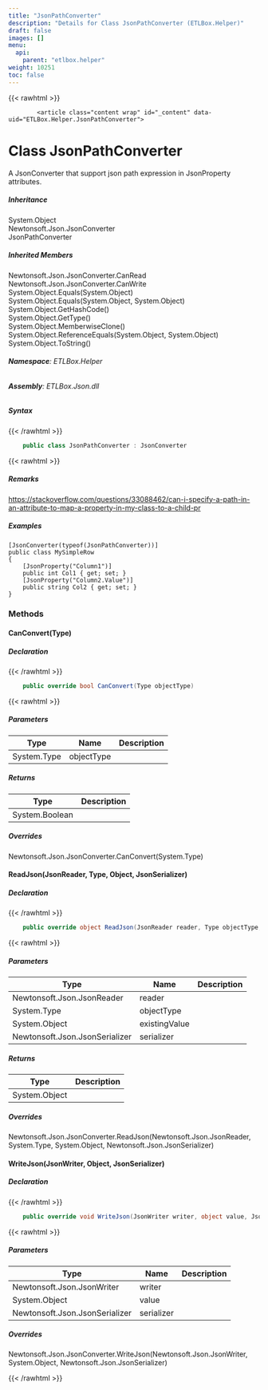 ```yaml
---
title: "JsonPathConverter"
description: "Details for Class JsonPathConverter (ETLBox.Helper)"
draft: false
images: []
menu:
  api:
    parent: "etlbox.helper"
weight: 10251
toc: false
---
```


{{< rawhtml >}}

            <article class="content wrap" id="_content" data-uid="ETLBox.Helper.JsonPathConverter">
  <h1 id="ETLBox_Helper_JsonPathConverter" data-uid="ETLBox.Helper.JsonPathConverter" class="text-break">Class JsonPathConverter
  </h1>
  <div class="markdown level0 summary"><p>A JsonConverter that support json path expression in JsonProperty attributes.</p>
</div>
  <div class="markdown level0 conceptual"></div>
  <div class="inheritance">
    <h5>Inheritance</h5>
    <div class="level0"><span class="xref">System.Object</span></div>
    <div class="level1"><span class="xref">Newtonsoft.Json.JsonConverter</span></div>
    <div class="level2"><span class="xref">JsonPathConverter</span></div>
  </div>
  <div class="inheritedMembers">
    <h5>Inherited Members</h5>
    <div>
      <span class="xref">Newtonsoft.Json.JsonConverter.CanRead</span>
    </div>
    <div>
      <span class="xref">Newtonsoft.Json.JsonConverter.CanWrite</span>
    </div>
    <div>
      <span class="xref">System.Object.Equals(System.Object)</span>
    </div>
    <div>
      <span class="xref">System.Object.Equals(System.Object, System.Object)</span>
    </div>
    <div>
      <span class="xref">System.Object.GetHashCode()</span>
    </div>
    <div>
      <span class="xref">System.Object.GetType()</span>
    </div>
    <div>
      <span class="xref">System.Object.MemberwiseClone()</span>
    </div>
    <div>
      <span class="xref">System.Object.ReferenceEquals(System.Object, System.Object)</span>
    </div>
    <div>
      <span class="xref">System.Object.ToString()</span>
    </div>
  </div>
<h6><strong>Namespace</strong>: ETLBox.Helper</h6>
  <h6><strong>Assembly</strong>: ETLBox.Json.dll</h6>
  <h5 id="ETLBox_Helper_JsonPathConverter_syntax">Syntax</h5>
{{< /rawhtml >}}

```C#
    public class JsonPathConverter : JsonConverter
```

{{< rawhtml >}}
  <h5 id="ETLBox_Helper_JsonPathConverter_remarks"><strong>Remarks</strong></h5>
  <div class="markdown level0 remarks"><p><a href="https://stackoverflow.com/questions/33088462/can-i-specify-a-path-in-an-attribute-to-map-a-property-in-my-class-to-a-child-pr">https://stackoverflow.com/questions/33088462/can-i-specify-a-path-in-an-attribute-to-map-a-property-in-my-class-to-a-child-pr</a></p>
</div>
  <h5 id="ETLBox_Helper_JsonPathConverter_examples"><strong>Examples</strong></h5>
  <pre><code>[JsonConverter(typeof(JsonPathConverter))]
public class MySimpleRow
{
    [JsonProperty(&quot;Column1&quot;)]
    public int Col1 { get; set; }
    [JsonProperty(&quot;Column2.Value&quot;)]
    public string Col2 { get; set; }
}</code></pre>
  <h3 id="methods">Methods
  </h3>
  <a id="ETLBox_Helper_JsonPathConverter_CanConvert_" data-uid="ETLBox.Helper.JsonPathConverter.CanConvert*"></a>
  <h4 id="ETLBox_Helper_JsonPathConverter_CanConvert_System_Type_" data-uid="ETLBox.Helper.JsonPathConverter.CanConvert(System.Type)">CanConvert(Type)</h4>
  <div class="markdown level1 summary"></div>
  <div class="markdown level1 conceptual"></div>
  <h5 class="decalaration">Declaration</h5>
{{< /rawhtml >}}

```C#
    public override bool CanConvert(Type objectType)
```

{{< rawhtml >}}
  <h5 class="parameters">Parameters</h5>
  <table class="table table-bordered table-striped table-condensed">
    <thead>
      <tr>
        <th>Type</th>
        <th>Name</th>
        <th>Description</th>
      </tr>
    </thead>
    <tbody>
      <tr>
        <td><span class="xref">System.Type</span></td>
        <td><span class="parametername">objectType</span></td>
        <td></td>
      </tr>
    </tbody>
  </table>
  <h5 class="returns">Returns</h5>
  <table class="table table-bordered table-striped table-condensed">
    <thead>
      <tr>
        <th>Type</th>
        <th>Description</th>
      </tr>
    </thead>
    <tbody>
      <tr>
        <td><span class="xref">System.Boolean</span></td>
        <td></td>
      </tr>
    </tbody>
  </table>
  <h5 class="overrides">Overrides</h5>
  <div><span class="xref">Newtonsoft.Json.JsonConverter.CanConvert(System.Type)</span></div>
  <a id="ETLBox_Helper_JsonPathConverter_ReadJson_" data-uid="ETLBox.Helper.JsonPathConverter.ReadJson*"></a>
  <h4 id="ETLBox_Helper_JsonPathConverter_ReadJson_Newtonsoft_Json_JsonReader_System_Type_System_Object_Newtonsoft_Json_JsonSerializer_" data-uid="ETLBox.Helper.JsonPathConverter.ReadJson(Newtonsoft.Json.JsonReader,System.Type,System.Object,Newtonsoft.Json.JsonSerializer)">ReadJson(JsonReader, Type, Object, JsonSerializer)</h4>
  <div class="markdown level1 summary"></div>
  <div class="markdown level1 conceptual"></div>
  <h5 class="decalaration">Declaration</h5>
{{< /rawhtml >}}

```C#
    public override object ReadJson(JsonReader reader, Type objectType, object existingValue, JsonSerializer serializer)
```

{{< rawhtml >}}
  <h5 class="parameters">Parameters</h5>
  <table class="table table-bordered table-striped table-condensed">
    <thead>
      <tr>
        <th>Type</th>
        <th>Name</th>
        <th>Description</th>
      </tr>
    </thead>
    <tbody>
      <tr>
        <td><span class="xref">Newtonsoft.Json.JsonReader</span></td>
        <td><span class="parametername">reader</span></td>
        <td></td>
      </tr>
      <tr>
        <td><span class="xref">System.Type</span></td>
        <td><span class="parametername">objectType</span></td>
        <td></td>
      </tr>
      <tr>
        <td><span class="xref">System.Object</span></td>
        <td><span class="parametername">existingValue</span></td>
        <td></td>
      </tr>
      <tr>
        <td><span class="xref">Newtonsoft.Json.JsonSerializer</span></td>
        <td><span class="parametername">serializer</span></td>
        <td></td>
      </tr>
    </tbody>
  </table>
  <h5 class="returns">Returns</h5>
  <table class="table table-bordered table-striped table-condensed">
    <thead>
      <tr>
        <th>Type</th>
        <th>Description</th>
      </tr>
    </thead>
    <tbody>
      <tr>
        <td><span class="xref">System.Object</span></td>
        <td></td>
      </tr>
    </tbody>
  </table>
  <h5 class="overrides">Overrides</h5>
  <div><span class="xref">Newtonsoft.Json.JsonConverter.ReadJson(Newtonsoft.Json.JsonReader, System.Type, System.Object, Newtonsoft.Json.JsonSerializer)</span></div>
  <a id="ETLBox_Helper_JsonPathConverter_WriteJson_" data-uid="ETLBox.Helper.JsonPathConverter.WriteJson*"></a>
  <h4 id="ETLBox_Helper_JsonPathConverter_WriteJson_Newtonsoft_Json_JsonWriter_System_Object_Newtonsoft_Json_JsonSerializer_" data-uid="ETLBox.Helper.JsonPathConverter.WriteJson(Newtonsoft.Json.JsonWriter,System.Object,Newtonsoft.Json.JsonSerializer)">WriteJson(JsonWriter, Object, JsonSerializer)</h4>
  <div class="markdown level1 summary"></div>
  <div class="markdown level1 conceptual"></div>
  <h5 class="decalaration">Declaration</h5>
{{< /rawhtml >}}

```C#
    public override void WriteJson(JsonWriter writer, object value, JsonSerializer serializer)
```

{{< rawhtml >}}
  <h5 class="parameters">Parameters</h5>
  <table class="table table-bordered table-striped table-condensed">
    <thead>
      <tr>
        <th>Type</th>
        <th>Name</th>
        <th>Description</th>
      </tr>
    </thead>
    <tbody>
      <tr>
        <td><span class="xref">Newtonsoft.Json.JsonWriter</span></td>
        <td><span class="parametername">writer</span></td>
        <td></td>
      </tr>
      <tr>
        <td><span class="xref">System.Object</span></td>
        <td><span class="parametername">value</span></td>
        <td></td>
      </tr>
      <tr>
        <td><span class="xref">Newtonsoft.Json.JsonSerializer</span></td>
        <td><span class="parametername">serializer</span></td>
        <td></td>
      </tr>
    </tbody>
  </table>
  <h5 class="overrides">Overrides</h5>
  <div><span class="xref">Newtonsoft.Json.JsonConverter.WriteJson(Newtonsoft.Json.JsonWriter, System.Object, Newtonsoft.Json.JsonSerializer)</span></div>

{{< /rawhtml >}}
